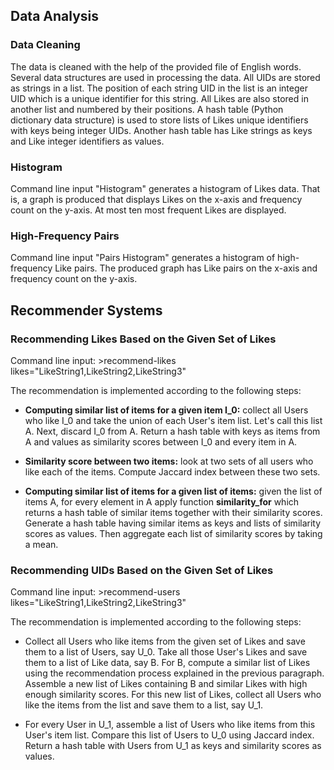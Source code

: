 ## Data Analysis
### Data Cleaning 

The data is cleaned with the help of the provided file of English words. Several data structures are used in processing 
the data. All UIDs are stored as strings in a list. The position of each string UID in the list is an integer UID which is a unique identifier for this string. All Likes are also stored in another list and numbered by their positions. A hash table (Python dictionary data structure) is used to store lists of Likes unique identifiers with keys being integer UIDs. Another hash table has Like strings as keys and Like integer identifiers as values.

### Histogram

Command line input "Histogram" generates a histogram of Likes data. That is, a graph is produced that displays Likes on the x-axis and frequency count on the y-axis. At most ten most frequent Likes are displayed.

### High-Frequency Pairs

Command line input "Pairs Histogram" generates a histogram of high-frequency Like pairs. The produced graph has Like pairs on the x-axis and frequency count on the y-axis.

## Recommender Systems
### Recommending Likes Based on the Given Set of Likes

Command line input:
      >recommend-likes likes="LikeString1,LikeString2,LikeString3"

The recommendation is implemented according to the following steps:

- **Computing similar list of items for a given item I_0:** collect all Users who like I_0 and
take the union of each User's item list. Let's call this list A. Next, discard I_0 from A. Return
a hash table with keys as items from A and values as similarity scores between I_0 and every
item in A.

- **Similarity score between two items:** look at two sets of all users who like each of the
items. Compute Jaccard index between these two sets.

- **Computing similar list of items for a given list of items:** given the list of items A,
for every element in A apply function **similarity_for** which returns a hash table of similar
items together with their similarity scores. Generate a hash table having similar items as keys 
and lists of similarity scores as values. Then aggregate each list of similarity scores by taking a mean.

### Recommending UIDs Based on the Given Set of Likes

Command line input:
      >recommend-users likes="LikeString1,LikeString2,LikeString3"
      
The recommendation is implemented according to the following steps:

- Collect all Users who like items from the given set of Likes and save them to a list of Users,
say U_0. Take all those User's Likes and save them to a list of Like data, say B. For B,
compute a similar list of Likes using the recommendation process explained in the previous paragraph. 
Assemble a new list of Likes containing B and similar Likes with high enough similarity scores. 
For this new list of Likes, collect all Users who like the items from the list and save them to a list, say U_1.

- For every User in U_1, assemble a list of Users who like items from this User's item list.
Compare this list of Users to U_0 using Jaccard index. Return a hash table with Users from
U_1 as keys and similarity scores as values.

